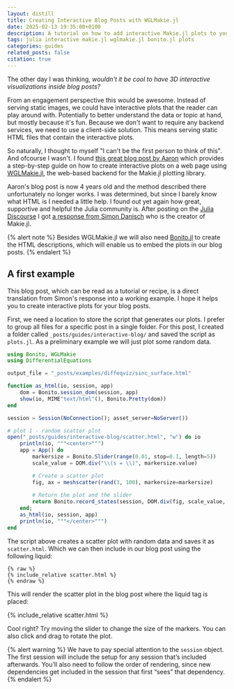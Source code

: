```yaml
---
layout: distill
title: Creating Interactive Blog Posts with WGLMakie.jl
date: 2025-02-13 19:35:00+0100
description: A tutorial on how to add interactive Makie.jl plots to your blog
tags: julia interactive makie.jl wglmakie.jl bonito.jl plots
categories: guides
related_posts: false
citation: true
---
```


The other day I was thinking, *wouldn't it be cool to have 3D interactive visualizations inside 
blog posts?* 

From an engagement perspective this would be awesome. Instead of serving static
images, we could have interactive plots that the reader can play around with. Potentially
to better understand the data or topic at hand, but mostly because it's fun. Because 
we don't want to require any backend services, we need to use a client-side solution.
This means serving static HTML files that contain the interactive plots.

So naturally, I thought to myself "I can't be the first person to think of this". And 
ofcourse I wasn't. I found [this great blog post by Aaron](https://aarontrowbridge.github.io/posts/interactive-julia-plotting/)
which provides a step-by-step guide on how to create interactive plots on a web page using
[WGLMakie.jl](https://github.com/MakieOrg/Makie.jl/tree/master/WGLMakie), the web-based
backend for the Makie.jl plotting library. 

Aaron's blog post is now 4 years old and the method described there unfortunately no 
longer works. I was determined, but since I barely know what HTML is I needed a little help. 
I found out yet again how great, supportive and helpful the Julia community is. After 
posting on the [Julia Discourse](https://discourse.julialang.org/)
I got [a response from Simon Danisch](https://discourse.julialang.org/t/exporting-figures-to-static-html/125896/16?u=langestefan) who is the creator of Makie.jl. 



{% alert note %}
Besides WGLMakie.jl we will also need <a href="https://github.com/SimonDanisch/Bonito.jl">Bonito.jl</a>
to create the HTML descriptions, which will enable us to embed the plots in our blog posts.
{% endalert %}

## A first example

This blog post, which can be read as a tutorial or recipe, is a direct translation from 
Simon's response into a working example. I hope it helps you to create interactive plots
for your blog posts.

First, we need a location to store the script that generates our plots. I prefer to 
group all files for a specific post in a single folder. For this post, I created a 
folder called `_posts/guides/interactive-blog/` and saved the script as `plots.jl`. As
a preliminary example we will just plot some random data.

```julia
using Bonito, WGLMakie
using DifferentialEquations

output_file = "_posts/examples/diffeqviz/sinc_surface.html"

function as_html(io, session, app)
    dom = Bonito.session_dom(session, app)
    show(io, MIME"text/html"(), Bonito.Pretty(dom))
end

session = Session(NoConnection(); asset_server=NoServer())

# plot 1 - random scatter plot
open("_posts/guides/interactive-blog/scatter.html", "w") do io
    println(io, """<center>""")
    app = App() do 
        markersize = Bonito.Slider(range(0.01, stop=0.1, length=5))
        scale_value = DOM.div("\\(s = \\)", markersize.value)

        # Create a scatter plot
        fig, ax = meshscatter(rand(3, 100), markersize=markersize)
        
        # Return the plot and the slider
        return Bonito.record_states(session, DOM.div(fig, scale_value, markersize))
    end;
    as_html(io, session, app)
    println(io, """</center>""")
end
```

The script above creates a scatter plot with random data and saves it as `scatter.html`.
Which we can then include in our blog post using the following liquid:
```liquid
{% raw %}
{% include_relative scatter.html %}
{% endraw %}
```

This will render the scatter plot in the blog post where the liquid tag is placed:

{% include_relative scatter.html %}

Cool right? Try moving the slider to change the size of the markers. You can also
click and drag to rotate the plot.

{% alert warning %}
We have to pay special attention to the `session` object. The first session will include 
the setup for any session that’s included afterwards. You’ll also need to follow  the 
order of rendering, since new dependencies get included in the session that first “sees” 
that dependency.
{% endalert %}